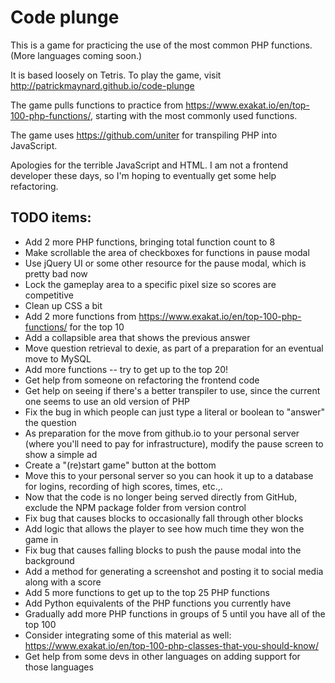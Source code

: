 # Code plunge

This is a game for practicing the use of the most common PHP functions. (More languages coming soon.)

It is based loosely on Tetris. To play the game, visit http://patrickmaynard.github.io/code-plunge 

The game pulls functions to practice from https://www.exakat.io/en/top-100-php-functions/, starting with the most commonly used functions.

The game uses https://github.com/uniter for transpiling PHP into JavaScript.

Apologies for the terrible JavaScript and HTML. I am not a frontend developer these days, so I'm hoping to eventually get some help refactoring.

## TODO items:

* Add 2 more PHP functions, bringing total function count to 8
* Make scrollable the area of checkboxes for functions in pause modal
* Use jQuery UI or some other resource for the pause modal, which is pretty bad now
* Lock the gameplay area to a specific pixel size so scores are competitive
* Clean up CSS a bit
* Add 2 more functions from https://www.exakat.io/en/top-100-php-functions/ for the top 10
* Add a collapsible area that shows the previous answer
* Move question retrieval to dexie, as part of a preparation for an eventual move to MySQL
* Add more functions -- try to get up to the top 20!
* Get help from someone on refactoring the frontend code
* Get help on seeing if there's a better transpiler to use, since the current one seems to use an old version of PHP
* Fix the bug in which people can just type a literal or boolean to "answer" the question
* As preparation for the move from github.io to your personal server (where you'll need to pay for infrastructure), modify the pause screen to show a simple ad
* Create a "(re)start game" button at the bottom
* Move this to your personal server so you can hook it up to a database for logins, recording of high scores, times, etc.,.
* Now that the code is no longer being served directly from GitHub, exclude the NPM package folder from version control
* Fix bug that causes blocks to occasionally fall through other blocks
* Add logic that allows the player to see how much time they won the game in
* Fix bug that causes falling blocks to push the pause modal into the background
* Add a method for generating a screenshot and posting it to social media along with a score
* Add 5 more functions to get up to the top 25 PHP functions
* Add Python equivalents of the PHP functions you currently have
* Gradually add more PHP functions in groups of 5 until you have all of the top 100
* Consider integrating some of this material as well: https://www.exakat.io/en/top-100-php-classes-that-you-should-know/
* Get help from some devs in other languages on adding support for those languages
